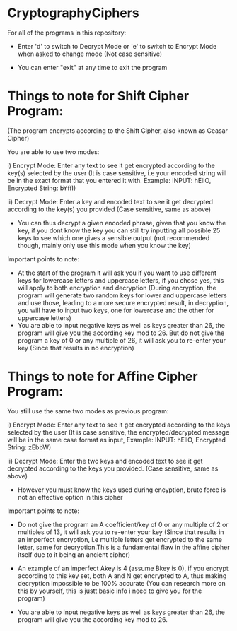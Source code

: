 # CryptographyCiphers

For all of the programs in this repository:

  -  Enter 'd' to switch to Decrypt Mode or 'e' to switch to Encrypt Mode when asked to change mode (Not case sensitive)
  
  - You can enter "exit" at any time to exit the program 

# **Things to note for Shift Cipher Program:**

  (The program encrypts according to the Shift Cipher, also known as Ceasar Cipher)

   You are able to use two modes: 
  
  i) Encrypt Mode: Enter any text to see it get encrypted according to the key(s) selected by the user (It is case sensitive, i.e your encoded string will be in the exact                          format that you entered it with. Example: INPUT: hEllO, Encrypted String: bYffI)
  
  ii) Decrypt Mode: Enter a key and encoded text to see it get decrypted according to the key(s) you provided (Case sensitive, same as above)

  - You can thus decrypt a given encoded phrase, given that you know the key, if you dont know the key you can still try inputting all possible 25 keys to see which one gives a         sensible output (not recommended though, mainly only use this mode when you know the key)

Important points to note:

  - At the start of the program it will ask you if you want to use different keys for lowercase letters and uppercase letters, if you chose yes, this will apply to both encryption      and decryption (During encryption, the program will generate two random keys for lower and uppercase letters and use those, leading to a more secure encrypted result, in            decryption, you will have to input two keys, one for lowercase and the other for uppercase letters)
  - You are able to input negative keys as well as keys greater than 26, the program will give you the according key mod to 26. But do not give the program a key of 0 or any multiple of 26, it will ask you to re-enter your key (Since that results in no encryption)

  # **Things to note for Affine Cipher Program:**

  You still use the same two modes as previous program:

  i) Encrypt Mode: Enter any text to see it get encrypted according to the keys selected by the user (It is case sensitive, the encrypted/decrypted message will be in the same case format as input, Example: INPUT: hEllO, Encrypted String: zEbbW)
    
  ii) Decrypt Mode:  Enter the two keys and encoded text to see it get decrypted according to the keys you provided. (Case sensitive, same as above) 

  - However you must know the keys used during encyption, brute force is not an effective option in this cipher 
    
Important points to note:

- Do not give the program an A coefficient/key of 0 or any multiple of 2 or multiples of 13, it will ask you to re-enter your key (Since that results in an imperfect encryption, i.e multiple letters get encrypted to the same letter, same for decryption.This is a fundamental flaw in the affine cipher itself due to it being an ancient cipher)
- An example of an imperfect Akey is 4 (assume Bkey is 0), if you encrypt according to this key set, both A and N get encrypted to A, thus making decryption impossible to be 100% accurate (You can research more on this by yourself, this is justt basic info i need to give you for the program)

- You are able to input negative keys as well as keys greater than 26, the program will give you the according key mod to 26.
